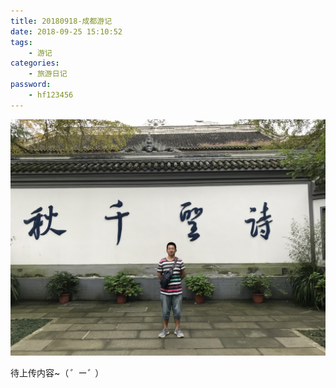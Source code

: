 ```yaml
---
title: 20180918-成都游记
date: 2018-09-25 15:10:52
tags: 
    - 游记
categories: 
    - 旅游日记
password:
    - hf123456
---
```

![homePage](/upload/20180918成都游记/20180918_成都游记_1.jpg)
<!--more-->
待上传内容~（*゜ー゜*）

